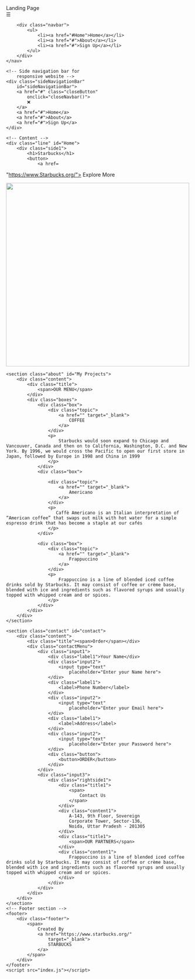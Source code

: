 <!DOCTYPE html>
<html lang="en">
  
<head>
    <meta charset="UTF-8">
    <meta http-equiv="X-UA-Compatible" content="IE=edge">
    <meta name="viewport" content=
        "width=device-width, initial-scale=1.0">
    <link rel="stylesheet" href="index.css">
    <title>Landing Page</title>
</head>
  
<body>
    <nav>
        <div class="heading">Landing Page</div>
        <span class="sideMenuButton" 
            onclick="openNavbar()">
            ☰
        </span>
  
        <div class="navbar">
            <ul>
                <li><a href="#Home">Home</a></li>
                <li><a href="#">About</a></li>
                <li><a href="#">Sign Up</a></li>
            </ul>
        </div>
    </nav>
  
    <!-- Side navigation bar for 
        responsive website -->
    <div class="sideNavigationBar" 
        id="sideNavigationBar">
        <a href="#" class="closeButton" 
            onclick="closeNavbar()">
            ❌
        </a>
        <a href="#">Home</a>
        <a href="#">About</a>
        <a href="#">Sign Up</a>
    </div>
  
    <!-- Content -->
    <div class="line" id="Home">
        <div class="side1">
            <h1>Starbucks</h1>
            <button>
                <a href=
"https://www.Starbucks.org/">
                    Explore More
                </a>
            </button>
        </div>
        <div class="side2">
            <img src=
"https://Starbucks.org/wp-content/cdn-uploads/20220401124017/HTML-Tutorial.png"
                width="500">
        </div>
    </div>
  
    <section class="about" id="My Projects">
        <div class="content">
            <div class="title">
                <span>OUR MENU</span>
            </div>
            <div class="boxes">
                <div class="box">
                    <div class="topic">
                        <a href="" target="_blank">
                            COFFEE
                        </a>
                    </div>
                    <p>
                        Starbucks would soon expand to Chicago and Vancouver, Canada and then on to California, Washington, D.C. and New York. By 1996, we would cross the Pacific to open our first store in Japan, followed by Europe in 1998 and China in 1999
                    </p>
                </div>
                <div class="box">
  
                    <div class="topic">
                        <a href="" target="_blank">
                            Americano
                        </a>
                    </div>
                    <p>
                       Caffè Americano is an Italian interpretation of “American coffee” that swaps out milk with hot water for a simple espresso drink that has become a staple at our cafés
                    </p>
                </div>
  
                <div class="box">
                    <div class="topic">
                        <a href="" target="_blank">
                            Frappuccino
                        </a>
                    </div>
                    <p>
                        Frappuccino is a line of blended iced coffee drinks sold by Starbucks. It may consist of coffee or crème base, blended with ice and ingredients such as flavored syrups and usually topped with whipped cream and or spices.
                    </p>
                </div>
            </div>
        </div>
    </section>
  
    <section class="contact" id="contact">
        <div class="content">
            <div class="title"><span>Order</span></div>
            <div class="contactMenu">
                <div class="input1">
                    <div class="label1">Your Name</div>
                    <div class="input2">
                        <input type="text" 
                            placeholder="Enter your Name here">
                    </div>
                    <div class="label1">
                        <label>Phone Number</label>
                    </div>
                    <div class="input2">
                        <input type="text" 
                            placeholder="Enter your Email here">
                    </div>
                    <div class="label1">
                        <label>Address</label>
                    </div>
                    <div class="input2">
                        <input type="text" 
                            placeholder="Enter your Password here">
                    </div>
                    <div class="button">
                        <button>ORDER</button>
                    </div>
                </div>
                <div class="input3">
                    <div class="rightside1">
                        <div class="title1">
                            <span>
                                Contact Us
                            </span>
                        </div>
                        <div class="content1">
                            A-143, 9th Floor, Sovereign 
                            Corporate Tower, Sector-136, 
                            Noida, Uttar Pradesh - 201305
                        </div>
                        <div class="title1">
                            <span>OUR PARTNERS</span>
                        </div>
                        <div class="content1">
                            Frappuccino is a line of blended iced coffee drinks sold by Starbucks. It may consist of coffee or crème base, blended with ice and ingredients such as flavored syrups and usually topped with whipped cream and or spices.
                        </div>
                    </div>
                </div>
            </div>
        </div>
    </section>
    <!-- Footer section -->
    <footer>
        <div class="footer">
            <span>
                Created By
                <a href="https://www.starbucks.org/" 
                    target="_blank">
                    STARBUCKS
                </a>
            </span>
        </div>
    </footer>
    <script src="index.js"></script>
</body>
  
</html>

